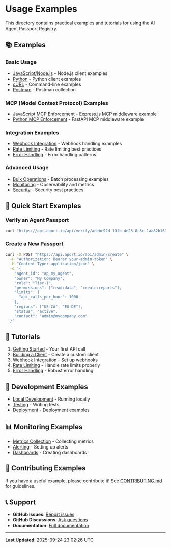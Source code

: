 # Usage Examples

This directory contains practical examples and tutorials for using the AI Agent Passport Registry.

## 📚 Examples

### Basic Usage
- [JavaScript/Node.js](./javascript/) - Node.js client examples
- [Python](./python/) - Python client examples
- [cURL](./curl/) - Command-line examples
- [Postman](./postman/) - Postman collection

### MCP (Model Context Protocol) Examples
- [JavaScript MCP Enforcement](./javascript/mcp-enforcement.js) - Express.js MCP middleware example
- [Python MCP Enforcement](./python/mcp_enforcement.py) - FastAPI MCP middleware example

### Integration Examples
- [Webhook Integration](./webhooks/) - Webhook handling examples
- [Rate Limiting](./rate-limiting/) - Rate limiting best practices
- [Error Handling](./error-handling/) - Error handling patterns

### Advanced Usage
- [Bulk Operations](./bulk-operations/) - Batch processing examples
- [Monitoring](./monitoring/) - Observability and metrics
- [Security](./security/) - Security best practices

## 🚀 Quick Start Examples

### Verify an Agent Passport
```bash
curl "https://api.aport.io/api/verify/aeebc92d-13fb-4e23-8c3c-1aa82b167da6"
```

### Create a New Passport
```bash
curl -X POST "https://api.aport.io/api/admin/create" \
  -H "Authorization: Bearer your-admin-token" \
  -H "Content-Type: application/json" \
  -d '{
    "agent_id": "ap_my_agent",
    "owner": "My Company",
    "role": "Tier-1",
    "permissions": ["read:data", "create:reports"],
    "limits": {
      "api_calls_per_hour": 1000
    },
    "regions": ["US-CA", "EU-DE"],
    "status": "active",
    "contact": "admin@mycompany.com"
  }'
```

## 📖 Tutorials

1. [Getting Started](./tutorials/getting-started.md) - Your first API call
2. [Building a Client](./tutorials/building-a-client.md) - Create a custom client
3. [Webhook Integration](./tutorials/webhook-integration.md) - Set up webhooks
4. [Rate Limiting](./tutorials/rate-limiting.md) - Handle rate limits properly
5. [Error Handling](./tutorials/error-handling.md) - Robust error handling

## 🔧 Development Examples

- [Local Development](./development/) - Running locally
- [Testing](./testing/) - Writing tests
- [Deployment](./deployment/) - Deployment examples

## 📊 Monitoring Examples

- [Metrics Collection](./monitoring/metrics.md) - Collecting metrics
- [Alerting](./monitoring/alerting.md) - Setting up alerts
- [Dashboards](./monitoring/dashboards.md) - Creating dashboards

## 🤝 Contributing Examples

If you have a useful example, please contribute it! See [CONTRIBUTING.md](../CONTRIBUTING.md) for guidelines.

## 📞 Support

- **GitHub Issues**: [Report issues](github.com/aporthq/agent-passport/issues)
- **GitHub Discussions**: [Ask questions](github.com/aporthq/agent-passport/discussions)
- **Documentation**: [Full documentation](../docs/)

---
**Last Updated**: 2025-09-24 23:02:26 UTC
